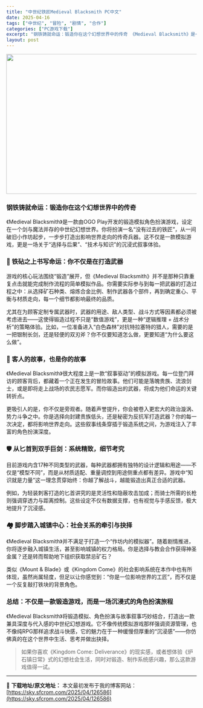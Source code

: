 ```yaml
---
title: "中世纪铁匠Medieval Blacksmith PC中文"
date: 2025-04-16
tags: ["中世纪", "冒险", "剧情", "合作"]
categories: ["PC游戏下载"]
excerpt: "钢铁铸就命运：锻造你在这个幻想世界中的传奇 《Medieval Blacksmith》是一款由OGO Play开发的锻造模拟角色扮演游戏，设定在一个剑与魔法并存的中世纪幻想世界。你将扮演一名“没有过去的铁匠”，从一间破旧小作坊起步，一步步打造出影响世界走向的传奇兵器。这不仅是一款模拟游戏，更是一场关&hellip;"
layout: post
---
```


<img class="aligncenter size-full wp-image-126587" src="https://sky.sfcrom.com/wp-content/uploads/2025/04/2025041609050623.webp" alt="" width="660" height="370" />
<h3 class="" data-start="79" data-end="104">钢铁铸就命运：锻造你在这个幻想世界中的传奇</h3>
<p class="" data-start="106" data-end="259">《Medieval Blacksmith》是一款由OGO Play开发的锻造模拟角色扮演游戏，设定在一个剑与魔法并存的中世纪幻想世界。你将扮演一名“没有过去的铁匠”，从一间破旧小作坊起步，一步步打造出影响世界走向的传奇兵器。这不仅是一款模拟游戏，更是一场关于“选择与后果”、“技术与知识”的沉浸式叙事体验。</p>

<h3 class="" data-start="261" data-end="286">🔨 铁砧之上书写命运：你不仅是在打造武器</h3>
<p class="" data-start="288" data-end="427">游戏的核心玩法围绕“锻造”展开，但《Medieval Blacksmith》并不是那种只靠重复点击就能完成制作流程的简单模拟作品。你需要实际参与到每一把武器的打造过程之中：从选择矿石种类、熔炼合金比例、制作武器各个部件，再到确定重心、平衡与材质走向，每一个细节都影响最终的品质。</p>
<p class="" data-start="429" data-end="580">尤其在为顾客定制专属武器时，武器的用途、敌人类型、战斗方式等因素都必须被考虑进去——这使得锻造过程不只是“数值游戏”，更是一种“逻辑推理 + 战术分析”的策略体验。比如，一位准备进入“白色森林”对抗特拉塞特的猎人，需要的是一把银制长剑，还是轻便的双刃斧？你不仅要知道怎么做，更要知道“为什么要这么做”。</p>

<h3 class="" data-start="582" data-end="601">📖 客人的故事，也是你的故事</h3>
<p class="" data-start="603" data-end="725">《Medieval Blacksmith》很大程度上是一款“叙事驱动”的模拟游戏。每一位登门拜访的顾客背后，都藏着一个正在发生的冒险故事。他们可能是落魄贵族、流浪剑士，或是即将走上战场的农民志愿军。而你锻造出的武器，将成为他们命运的关键转折点。</p>
<p class="" data-start="727" data-end="844">更吸引人的是，你不仅是旁观者。随着声誉提升，你会被卷入更宏大的政治漩涡、势力斗争之中。你是选择向封建贵族低头，还是秘密为反抗军打造武器？你的每一次决定，都将影响世界走向。这些叙事线条穿插于锻造系统之间，为游戏注入了丰富的角色扮演深度。</p>

<h3 class="" data-start="846" data-end="872">🛡️ 从匕首到双手巨剑：系统精致，细节考究</h3>
<p class="" data-start="874" data-end="983">目前游戏内含17种不同类型的武器，每种武器都拥有独特的设计逻辑和用途——不仅是“模型不同”，而是从材质适配、重量调控到用途侧重点都有差异。游戏中“知识就是力量”这一理念贯穿始终：你越了解战斗，越能锻造出真正合适的武器。</p>
<p class="" data-start="985" data-end="1065">例如，为轻装刺客打造的匕首讲究的是灵活性和隐蔽攻击加成；而骑士所需的长枪则强调穿透力与距离控制。这些设定不仅有数据支撑，也有视觉与手感反馈，极大地提升了沉浸感。</p>

<h3 class="" data-start="1067" data-end="1094">🏘️ 脚步踏入城镇中心：社会关系的牵引与抉择</h3>
<p class="" data-start="1096" data-end="1199">《Medieval Blacksmith》并不满足于打造一个“作坊内的模拟器”。随着剧情推进，你将逐步融入城镇生活，甚至影响城镇的权力格局。你是选择与教会合作获得神圣金属？还是转而帮助地下组织获取禁忌矿石？</p>
<p class="" data-start="1201" data-end="1298">类似《Mount &amp; Blade》或《Kingdom Come》的社会影响系统在本作中也有所体现，虽然尚属轻度，但足以让你感觉到：“你是一位影响世界的工匠”，而不仅是一个反复敲打铁块的背景角色。</p>

<h3 class="" data-start="1300" data-end="1331">总结：不仅是一款锻造游戏，而是一场沉浸式的角色扮演旅程</h3>
<p class="" data-start="1333" data-end="1473">《Medieval Blacksmith》将锻造模拟、角色扮演与故事叙事巧妙结合，打造出一款兼具深度与代入感的中世纪幻想游戏。它不像传统模拟游戏那样强调资源管理，也不像纯RPG那样追求战斗快感，它的魅力在于一种缓慢但厚重的“沉浸感”——你仿佛真的在这个世界中生活、思考并做出抉择。</p>

<blockquote data-start="1475" data-end="1560">
<p class="" data-start="1477" data-end="1560">如果你喜欢《Kingdom Come: Deliverance》的现实感，或者想体验《炉石镇日常》式的幻想社会生活，同时对锻造、制作系统感兴趣，那么这款游戏值得一试。</p>
</blockquote>

---
📖 **下载地址/原文地址：** 本文最初发布于我的博客网站：[https://sky.sfcrom.com/2025/04/126586](https://sky.sfcrom.com/2025/04/126586)
